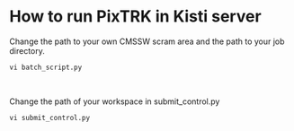 How to run PixTRK in Kisti server
=================================


Change the path to your own CMSSW scram area and the path to your job directory. 
```
vi batch_script.py
```

<br>

Change the path of your workspace in submit\_control.py
```
vi submit_control.py
```


